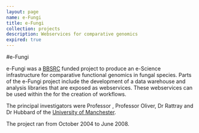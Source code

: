 ```yaml
---
layout: page
name: e-Fungi
title: e-Fungi
collection: projects
description: Webservices for comparative genomics
expired: true
---
```


#e-Fungi

e-Fungi was a [BBSRC](http://www.bbsrc.ac.uk/) funded project to produce an e-Science infrastructure for comparative functional genomics in fungal species.
Parts of the e-Fungi project include the development of a data warehouse and analysis libraries that are exposed as webservices.
These webservices can be used within the for the creation of workflows.

The principal investigators were Professor , Professor Oliver, Dr Rattray and Dr Hubbard of the [University of Manchester](http://www.manchester.ac.uk/).

The project ran from October 2004 to June 2008.